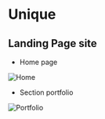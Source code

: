 # Unique
## Landing Page site

- Home page

![Home](https://github.com/grantdesign/Unique/blob/main/assets/index.png?raw=true)

- Section portfolio

![Portfolio](https://github.com/grantdesign/Unique/blob/main/assets/portfolio.png?raw=true)